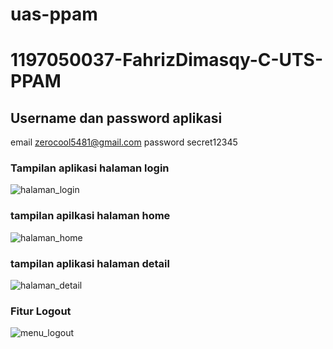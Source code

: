 # uas-ppam
# 1197050037-FahrizDimasqy-C-UTS-PPAM

## Username dan password aplikasi
email zerocool5481@gmail.com
password secret12345

### Tampilan aplikasi halaman login
![halaman_login](https://user-images.githubusercontent.com/58032217/139822969-8e2677f9-1a03-42e5-bfd4-d867d1120ddc.png)


### tampilan apilkasi halaman home
![halaman_home](https://user-images.githubusercontent.com/58032217/148337815-9d7a2395-64e1-49bd-9508-4d3e20e8cb9d.png)


### tampilan aplikasi halaman detail
![halaman_detail](https://user-images.githubusercontent.com/58032217/148337849-4d55f5d8-1621-4253-8d66-40ebcd9dca2f.png)

### Fitur Logout
![menu_logout](https://user-images.githubusercontent.com/58032217/148337907-fc63ac40-c541-4660-aaa8-9b64e576d0d3.png)
